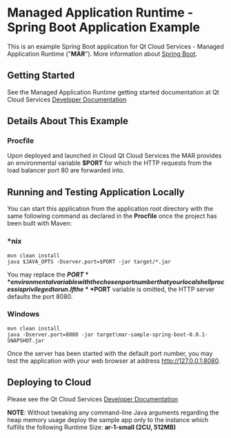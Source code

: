 # Managed Application Runtime - Spring Boot Application Example 

This is an example Spring Boot application for Qt Cloud Services - Managed Application Runtime ("**MAR**"). More information about [Spring Boot](http://projects.spring.io/spring-boot/).

## Getting Started

See the Managed Application Runtime getting started documentation at Qt Cloud Services [Developer Documentation ](https://developer.qtcloudservices.com/mar/getting-started)

## Details About This Example

### Procfile

Upon deployed and launched in Cloud Qt Cloud Services the MAR provides an environmental variable **$PORT** for which the HTTP requests from the load balancer port 80 are forwarded into.

## Running and Testing Application Locally

You can start this application from the application root directory with the same following command as declared in the **Procfile** once the project has been built with Maven:


### *nix
```
mvn clean install
java $JAVA_OPTS -Dserver.port=$PORT -jar target/*.jar
```

You may replace the **$PORT** environmental variable with the chosen port number that your local shell process is privileged to run. If the **$PORT** variable is omitted, the HTTP server defaults the port 8080.

### Windows
```
mvn clean install
java -Dserver.port=8080 -jar target\mar-sample-spring-boot-0.0.1-SNAPSHOT.jar
```

Once the server has been started with the default port number, you may test the application with your web browser at address http://127.0.0.1:8080.

## Deploying to Cloud

Please see the Qt Cloud Services [Developer Documentation ](https://developer.qtcloudservices.com/mar/getting-started)

**NOTE**: Without tweaking any command-line Java arguments regarding the heap memory usage deploy the sample app only to the instance which fulfills the following Runtime Size: **ar-1-small (2CU, 512MB)** 